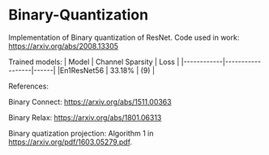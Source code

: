 # Binary-Quantization
Implementation of Binary quantization of ResNet. Code used in work: https://arxiv.org/abs/2008.13305


Trained models:
|    Model   | Channel Sparsity | Loss |
|------------|------------------|------|
|En1ResNet56 |      33.18%      |  (9) |



References:

Binary Connect: https://arxiv.org/abs/1511.00363

Binary Relax: https://arxiv.org/abs/1801.06313

Binary quatization projection: Algorithm 1 in https://arxiv.org/pdf/1603.05279.pdf.



